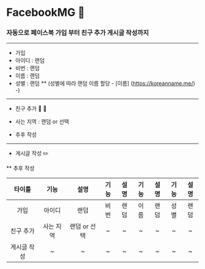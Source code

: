 # FacebookMG :blue_book:

### 자동으로 페이스북 가입 부터 친구 추가 게시글 작성까지 
---------------------------------------
* 가입
 * 아이디 : 랜덤
 * 비번 : 랜덤
 * 이름 : 랜덤
 * 성별 : 랜덤 
 ** (성별에 따라 랜덤 이름 할당 - [이름] (https://koreanname.me/) -)

---------------------------------------
* 친구 추가 :two_men_holding_hands: :two_women_holding_hands:
 
 * 사는 지역 : 랜덤 or 선택
 * 추후 작성

---------------------------------------
* 게시글 작성 :pencil2:
 
 ** 추후 작성

|타이틀|기능|설명|기능|설명|기능|설명|기능|설명
|:---:|:---:|:---:|:---:|:---:|:---:|:---:|:---:|:---:|
|가입|아이디|랜덤|비번|랜덤|이름|랜덤|성별|랜덤|
|친구 추가|사는 지역|랜덤 or 선택|~|~|~|~|~|~|
|게시글 작성|~|~|~|~|~|~|~|~|
